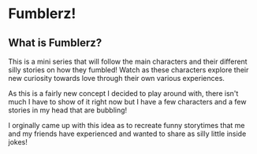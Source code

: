 # Fumblerz!
## What is Fumblerz?
This is a mini series that will follow the main characters and their different silly stories on how they fumbled! Watch as these characters explore their new curiosity towards love through their own various experiences.

As this is a fairly new concept I decided to play around with, there isn't much I have to show of it right now but I have a few characters and a few stories in my head that are bubbling!

I orginally came up with this idea as to recreate funny storytimes that me and my friends have experienced and wanted to share as silly little inside jokes!
